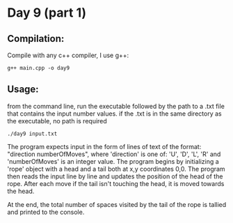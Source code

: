 # Day 9 (part 1)

## Compilation:

Compile with any c++ compiler, I use g++:

    g++ main.cpp -o day9

## Usage:

from the command line, run the executable followed by the path to a .txt file that contains the input number values. if the .txt is in the same directory as the executable, no path is required

    ./day9 input.txt

The program expects input in the form of lines of text of the format: "direction numberOfMoves", where 'direction' is one of: 'U', 'D', 'L', 'R' and 'numberOfMoves' is an integer value. The program begins by initializing a 'rope' object with a head and a tail both at x,y coordinates 0,0. The program then reads the input line by line and updates the position of the head of the rope. After each move if the tail isn't touching the head, it is moved towards the head. 

At the end, the total number of spaces visited by the tail of the rope is tallied and printed to the console.
